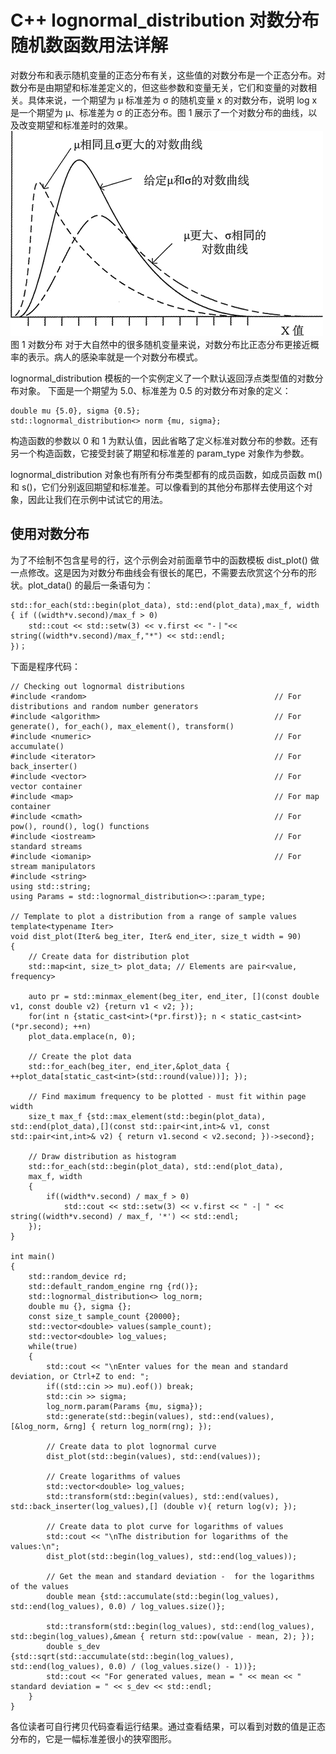 # C++ lognormal_distribution 对数分布随机数函数用法详解

对数分布和表示随机变量的正态分布有关，这些值的对数分布是一个正态分布。对数分布是由期望和标准差定义的，但这些参数和变量无关，它们和变量的对数相关。具体来说，一个期望为 μ 标准差为 σ 的随机变量 x 的对数分布，说明 log x 是一个期望为 μ、标准差为 σ 的正态分布。图 1 展示了一个对数分布的曲线，以及改变期望和标准差时的效果。
![](img/74752f3472f4746c3a6cb17675467158.jpg)
图 1 对数分布
对于大自然中的很多随机变量来说，对数分布比正态分布更接近概率的表示。病人的感染率就是一个对数分布模式。

lognormal_distribution 模板的一个实例定义了一个默认返回浮点类型值的对数分布对象。 下面是一个期望为 5.0、标准差为 0.5 的对数分布对象的定义：

```
double mu {5.0}, sigma {0.5};
std::lognormal_distribution<> norm {mu, sigma};
```

构造函数的参数以 0 和 1 为默认值，因此省略了定义标准对数分布的参数。还有另一个构造函数，它接受封装了期望和标准差的 param_type 对象作为参数。

lognormal_distribution 对象也有所有分布类型都有的成员函数，如成员函数 m() 和 s()，它们分别返回期望和标准差。可以像看到的其他分布那样去使用这个对象，因此让我们在示例中试试它的用法。

## 使用对数分布

为了不绘制不包含星号的行，这个示例会对前面章节中的函数模板 dist_plot() 做一点修改。这是因为对数分布曲线会有很长的尾巴，不需要去欣赏这个分布的形状。plot_data() 的最后一条语句为：

```
std::for_each(std::begin(plot_data), std::end(plot_data),max_f, width
{ if ((width*v.second)/max_f > 0)
    std::cout << std::setw(3) << v.first << "-丨"<< string((width*v.second)/max_f,"*") << std::endl;
})；
```

下面是程序代码：

```
// Checking out lognormal distributions
#include <random>                                          // For distributions and random number generators
#include <algorithm>                                       // For generate(), for_each(), max_element(), transform()
#include <numeric>                                         // For accumulate()
#include <iterator>                                        // For back_inserter()
#include <vector>                                          // For vector container
#include <map>                                             // For map container
#include <cmath>                                           // For pow(), round(), log() functions
#include <iostream>                                        // For standard streams
#include <iomanip>                                         // For stream manipulators
#include <string>
using std::string;
using Params = std::lognormal_distribution<>::param_type;

// Template to plot a distribution from a range of sample values
template<typename Iter>
void dist_plot(Iter& beg_iter, Iter& end_iter, size_t width = 90)
{
    // Create data for distribution plot
    std::map<int, size_t> plot_data; // Elements are pair<value, frequency>

    auto pr = std::minmax_element(beg_iter, end_iter, [](const double v1, const double v2) {return v1 < v2; });
    for(int n {static_cast<int>(*pr.first)}; n < static_cast<int>(*pr.second); ++n)
    plot_data.emplace(n, 0);

    // Create the plot data
    std::for_each(beg_iter, end_iter,&plot_data { ++plot_data[static_cast<int>(std::round(value))]; });

    // Find maximum frequency to be plotted - must fit within page width
    size_t max_f {std::max_element(std::begin(plot_data), std::end(plot_data),[](const std::pair<int,int>& v1, const std::pair<int,int>& v2) { return v1.second < v2.second; })->second};

    // Draw distribution as histogram
    std::for_each(std::begin(plot_data), std::end(plot_data),
    max_f, width
    {
        if((width*v.second) / max_f > 0)
            std::cout << std::setw(3) << v.first << " -| " << string((width*v.second) / max_f, '*') << std::endl;
    });
}

int main()
{
    std::random_device rd;
    std::default_random_engine rng {rd()};
    std::lognormal_distribution<> log_norm;
    double mu {}, sigma {};
    const size_t sample_count {20000};
    std::vector<double> values(sample_count);
    std::vector<double> log_values;
    while(true)
    {
        std::cout << "\nEnter values for the mean and standard deviation, or Ctrl+Z to end: ";
        if((std::cin >> mu).eof()) break;
        std::cin >> sigma;
        log_norm.param(Params {mu, sigma});
        std::generate(std::begin(values), std::end(values), [&log_norm, &rng] { return log_norm(rng); });

        // Create data to plot lognormal curve
        dist_plot(std::begin(values), std::end(values));

        // Create logarithms of values
        std::vector<double> log_values;
        std::transform(std::begin(values), std::end(values), std::back_inserter(log_values),[] (double v){ return log(v); });

        // Create data to plot curve for logarithms of values
        std::cout << "\nThe distribution for logarithms of the values:\n";
        dist_plot(std::begin(log_values), std::end(log_values));

        // Get the mean and standard deviation -  for the logarithms of the values
        double mean {std::accumulate(std::begin(log_values), std::end(log_values), 0.0) / log_values.size()};

        std::transform(std::begin(log_values), std::end(log_values), std::begin(log_values),&mean { return std::pow(value - mean, 2); });
        double s_dev {std::sqrt(std::accumulate(std::begin(log_values), std::end(log_values), 0.0) / (log_values.size() - 1))};
        std::cout << "For generated values, mean = " << mean << " standard deviation = " << s_dev << std::endl;
    }
}
```

各位读者可自行拷贝代码查看运行结果。通过查看结果，可以看到对数的值是正态分布的，它是一幅标准差很小的狭窄图形。